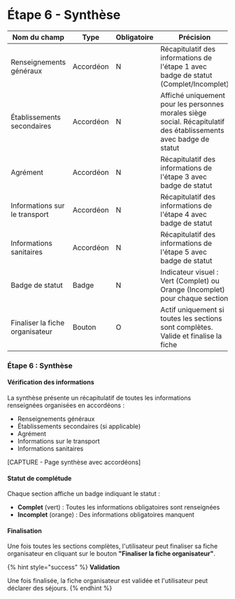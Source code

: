 # Étape 6 - Synthèse

<table><thead><tr><th width="237.98828125">Nom du champ</th><th width="95.9296875">Type</th><th width="103.90625">Obligatoire</th><th>Précision</th></tr></thead><tbody><tr><td>Renseignements généraux</td><td>Accordéon</td><td>N</td><td>Récapitulatif des informations de l'étape 1 avec badge de statut (Complet/Incomplet)</td></tr><tr><td>Établissements secondaires</td><td>Accordéon</td><td>N</td><td>Affiché uniquement pour les personnes morales siège social. Récapitulatif des établissements avec badge de statut</td></tr><tr><td>Agrément</td><td>Accordéon</td><td>N</td><td>Récapitulatif des informations de l'étape 3 avec badge de statut</td></tr><tr><td>Informations sur le transport</td><td>Accordéon</td><td>N</td><td>Récapitulatif des informations de l'étape 4 avec badge de statut</td></tr><tr><td>Informations sanitaires</td><td>Accordéon</td><td>N</td><td>Récapitulatif des informations de l'étape 5 avec badge de statut</td></tr><tr><td>Badge de statut</td><td>Badge</td><td>N</td><td>Indicateur visuel : Vert (Complet) ou Orange (Incomplet) pour chaque section</td></tr><tr><td>Finaliser la fiche organisateur</td><td>Bouton</td><td>O</td><td>Actif uniquement si toutes les sections sont complètes. Valide et finalise la fiche</td></tr></tbody></table>

### Étape 6 : Synthèse

#### Vérification des informations

La synthèse présente un récapitulatif de toutes les informations renseignées organisées en accordéons :

* Renseignements généraux
* Établissements secondaires (si applicable)
* Agrément
* Informations sur le transport
* Informations sanitaires

\[CAPTURE - Page synthèse avec accordéons]

#### Statut de complétude

Chaque section affiche un badge indiquant le statut :

* **Complet** (vert) : Toutes les informations obligatoires sont renseignées
* **Incomplet** (orange) : Des informations obligatoires manquent

#### Finalisation

Une fois toutes les sections complètes, l'utilisateur peut finaliser sa fiche organisateur en cliquant sur le bouton **"Finaliser la fiche organisateur"**.

{% hint style="success" %}
**Validation**

Une fois finalisée, la fiche organisateur est validée et l'utilisateur peut déclarer des séjours.
{% endhint %}
